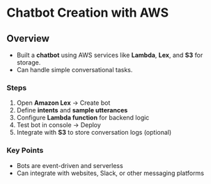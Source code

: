 # Chatbot Creation with AWS

## Overview
- Built a **chatbot** using AWS services like **Lambda**, **Lex**, and **S3** for storage.  
- Can handle simple conversational tasks.

### Steps
1. Open **Amazon Lex** → Create bot  
2. Define **intents** and **sample utterances**  
3. Configure **Lambda function** for backend logic  
4. Test bot in console → Deploy  
5. Integrate with **S3** to store conversation logs (optional)  

### Key Points
- Bots are event-driven and serverless  
- Can integrate with websites, Slack, or other messaging platforms
